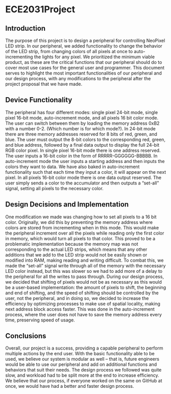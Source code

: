 # ECE2031Project

## Introduction
The purpose of this project is to design a peripheral for controlling NeoPixel LED strip. In our peripheral, 
we added functionality to change the behavior of the LED strip, from changing colors of all pixels at once 
to auto-incrementing the lights for any pixel.
We prioritized the minimum viable product, as these are the critical functions that our peripheral should 
do to cover most use cases for the general user and programmer. 
This document serves to highlight the most important functionalities of our peripheral and our design 
process, with any modifications to the peripheral after the project proposal that we have made.
## Device Functionality
The peripheral has four different modes: single pixel 24-bit mode, single pixel 16-bit mode, auto-increment mode, 
and all pixels 16 bit color mode. The user can switch between them by loading the 
memory address 0xB2 with a number 0-2. (Which number is for which mode?). In 24-bit mode there are 
three memory addresses reserved for 8 bits of red, green, and blue. The user must output the 8-bit colors 
to the corresponding red, green, and blue address, followed by a final data output to display the full 24-bit 
RGB color pixel. In single pixel 16-bit mode there is one address reserved. The user inputs a 16-bit color 
in the form of RRRRR-GGGGGG-BBBBB. In auto-increment mode the user inputs a starting address and 
then inputs the colors they want to data. We have also baked in auto-increment functionality such that 
each time they input a color, it will appear on the next pixel. In all pixels 16-bit color mode there is one 
data output reserved. The user simply sends a color to the accumulator and then outputs a “set-all” signal, 
setting all pixels to the necessary color.
## Design Decisions and Implementation
One modification we made was changing how to set all pixels to a 16 bit color. Originally, we did this by 
preventing the memory address where colors are stored from incrementing when in this mode. This would 
make the peripheral increment over all the pixels while reading only the first color in memory, which 
would turn all pixels to that color. This proved to be a problematic implementation because the memory 
map was not corresponding to the actual LED strips, which means that any other additions that we add to 
the LED strip would not be easily shown or modified into RAM, making reading and writing difficult. 
To combat this, we made the “set-all” signal write through all of the memory with the necessary LED 
color instead, but this was slower so we had to add more of a delay to the peripheral for all the writes to 
pass through. 
During our design process, we decided that shifting of pixels would not be as necessary as this would be a 
user-based implementation: the amount of pixels to shift, the beginning and end of shifting, and the speed 
of shifting should be controlled by the user, not the peripheral, and in doing so, we decided to increase the 
efficiency by optimizing processes to make use of spatial locality, making next address block access 
faster. This was done in the auto-increment process, where the user does not have to save the memory 
address every time, preserving speed of usage.
## Conclusions
Overall, our project is a success, providing a capable peripheral to perform multiple actions by the end 
user. With the basic functionality able to be used, we believe our system is modular as well – that is, 
future engineers would be able to use our peripheral and add on additional functions and behaviors that 
suit their needs. 
The design process we followed was quite slow, and workload had to be split more at the end to increase 
efficiency. We believe that our process, if everyone worked on the same on GitHub at once, we would 
have had a better and faster design process. 
